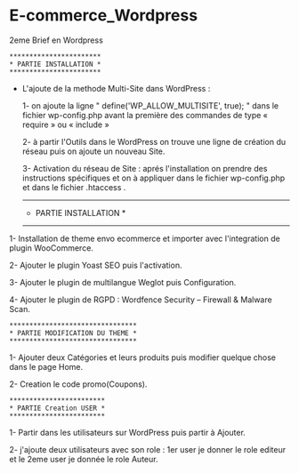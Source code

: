# E-commerce_Wordpress
2eme Brief en Wordpress


	***********************
	* PARTIE INSTALLATION *
	***********************
- L'ajoute de la methode Multi-Site dans WordPress :
  
  1- on ajoute la ligne " define('WP_ALLOW_MULTISITE', true); " dans le fichier wp-config.php 
     avant la première des commandes de type « require » ou « include »

  2- à partir l'Outils dans le WordPress on trouve une ligne de création du réseau puis on ajoute un nouveau Site.

  3- Activation du réseau de Site : aprés l'installation on prendre des instructions spécifiques et on à appliquer 
     dans le fichier wp-config.php et dans le fichier .htaccess .

	***********************
	* PARTIE INSTALLATION *
	***********************

1- Installation de theme envo ecommerce et importer avec l'integration de plugin WooCommerce.

2- Ajouter le plugin Yoast SEO puis l'activation.

3- Ajouter le plugin de multilangue Weglot puis Configuration.

4- Ajouter le plugin de RGPD : Wordfence Security – Firewall & Malware Scan.

	********************************
	* PARTIE MODIFICATION DU THEME *
	********************************

1- Ajouter deux Catégories et leurs produits puis modifier quelque chose dans le page Home.

2- Creation le code promo(Coupons).


	************************
	* PARTIE Creation USER *
	************************

1- Partir dans les utilisateurs sur WordPress puis partir à Ajouter.

2- j'ajoute deux utilisateurs avec son role : 1er user je donner le role editeur et le 2eme user je donnée le role Auteur.
